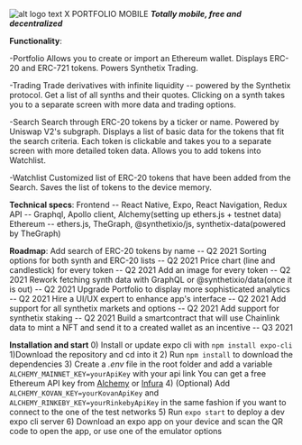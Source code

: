 ![alt logo text](https://github.com/exakoss/x-portfolio/blob/main/assets/icon.png?raw=true?width=256&height=256)
X PORTFOLIO MOBILE
***Totally mobile, free and decentralized***

**Functionality**:

-Portfolio
    Allows you to create or import an Ethereum wallet.
    Displays ERC-20 and ERC-721 tokens.
    Powers Synthetix Trading.

-Trading
    Trade derivatives with infinite liquidity -- powered by the Synthetix protocol.
    Get a list of all synths and their quotes. 
    Clicking on a synth takes you to a separate screen with more data and trading options.

-Search
    Search through ERC-20 tokens by a ticker or name.
    Powered by Uniswap V2's subgraph.
    Displays a list of basic data for the tokens that fit the search criteria.
    Each token is clickable and takes you to a separate screen with more detailed token data.
    Allows you to add tokens into Watchlist.

-Watchlist
    Customized list of ERC-20 tokens that have been added from the Search.
    Saves the list of tokens to the device memory.

**Technical specs**:
    Frontend -- React Native, Expo, React Navigation, Redux
    API -- Graphql, Apollo client, Alchemy(setting up ethers.js + testnet data)
    Ethereum -- ethers.js, TheGraph, @synthetixio/js, synthetix-data(powered by TheGraph)
    
**Roadmap**:
    Add search of ERC-20 tokens by name -- Q2 2021 
    Sorting options for both synth and ERC-20 lists  -- Q2 2021
    Price chart (line and candlestick) for every token -- Q2 2021
    Add an image for every token -- Q2 2021
    Rework fetching synth data with GraphQL or @synthetixio/data(once it is out) -- Q2 2021
    Upgrade Portfolio to display more sophisticated analytics -- Q2 2021
    Hire a UI/UX expert to enhance app's interface -- Q2 2021
    Add support for all synthetix markets and options -- Q2 2021
    Add support for synthetix staking -- Q2 2021
    Build a smartcontract that will use Chainlink data to mint a NFT and
    send it to a created wallet as an incentive -- Q3 2021

**Installation and start**
    0) Install or update expo cli with ```npm install expo-cli```
    1)Download the repository and cd into it
    2) Run ```npm install``` to download the  dependencies
    3) Create a *.env* file in the root folder and add a variable ```ALCHEMY_MAINNET_KEY=yourApiKey```  with your api link
    You can get a free Ethereum API key from [Alchemy](https://www.alchemyapi.io/) or [Infura](https://infura.io/)
    4) (Optional) Add ```ALCHEMY_KOVAN_KEY=yourKovanApiKey``` and ```ALCHEMY_RINKEBY_KEY=yourRinkebyApiKey``` in the same fashion
    if you want to connect to the one of the test networks
    5) Run ```expo start``` to deploy a dev expo cli server
    6) Download an expo app on your device and scan the QR code to open the app, or use one of the emulator options

